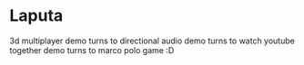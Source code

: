# Laputa

3d multiplayer demo
turns to directional audio demo
turns to watch youtube together demo
turns to marco polo game :D
